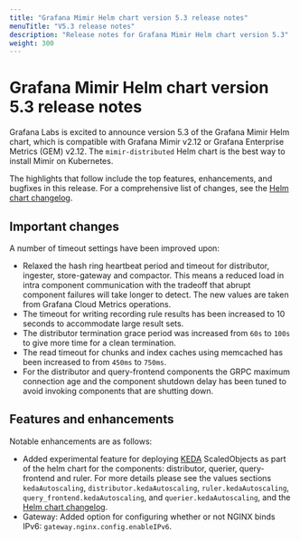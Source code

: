```yaml
---
title: "Grafana Mimir Helm chart version 5.3 release notes"
menuTitle: "V5.3 release notes"
description: "Release notes for Grafana Mimir Helm chart version 5.3"
weight: 300
---
```


# Grafana Mimir Helm chart version 5.3 release notes

Grafana Labs is excited to announce version 5.3 of the Grafana Mimir Helm chart, which is compatible with Grafana Mimir v2.12 or Grafana Enterprise Metrics (GEM) v2.12. The `mimir-distributed` Helm chart is the best way to install Mimir on Kubernetes.

The highlights that follow include the top features, enhancements, and bugfixes in this release. For a comprehensive list of changes, see the [Helm chart changelog](https://github.com/grafana/mimir/tree/main/operations/helm/charts/mimir-distributed/CHANGELOG.md).

## Important changes

A number of timeout settings have been improved upon:

- Relaxed the hash ring heartbeat period and timeout for distributor, ingester, store-gateway and compactor. This means a reduced load in intra component communication with the tradeoff that abrupt component failures will take longer to detect. The new values are taken from Grafana Cloud Metrics operations.
- The timeout for writing recording rule results has been increased to 10 seconds to accommodate large result sets.
- The distributor termination grace period was increased from `60s` to `100s` to give more time for a clean termination.
- The read timeout for chunks and index caches using memcached has been increased to from `450ms` to `750ms`.
- For the distributor and query-frontend components the GRPC maximum connection age and the component shutdown delay has been tuned to avoid invoking components that are shutting down.

## Features and enhancements

Notable enhancements are as follows:

- Added experimental feature for deploying [KEDA](https://keda.sh) ScaledObjects as part of the helm chart for the components: distributor, querier, query-frontend and ruler. For more details please see the values sections `kedaAutoscaling`, `distributor.kedaAutoscaling`, `ruler.kedaAutoscaling`, `query_frontend.kedaAutoscaling`, and `querier.kedaAutoscaling`, and the [Helm chart changelog](https://github.com/grafana/mimir/tree/main/operations/helm/charts/mimir-distributed/CHANGELOG.md).
- Gateway: Added option for configuring whether or not NGINX binds IPv6: `gateway.nginx.config.enableIPv6`.
